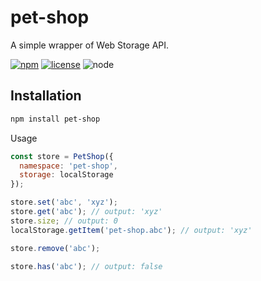 # pet-shop

A simple wrapper of Web Storage API.

[npm-url]: https://www.npmjs.com/package/pet-shop
[npm-badge]: https://img.shields.io/npm/v/pet-shop.svg?style=flat-square&logo=npm
[github-url]: https://github.com/Airkro/regexp-toolset/tree/master/packages/pet-shop
[node-badge]: https://img.shields.io/node/v/pet-shop.svg?style=flat-square&colorB=green&logo=node.js
[license-badge]: https://img.shields.io/npm/l/pet-shop.svg?style=flat-square&colorB=blue&logo=github

[![npm][npm-badge]][npm-url]
[![license][license-badge]][github-url]
![node][node-badge]

## Installation

```bash
npm install pet-shop
```

Usage

```js
const store = PetShop({
  namespace: 'pet-shop',
  storage: localStorage
});

store.set('abc', 'xyz');
store.get('abc'); // output: 'xyz'
store.size; // output: 0
localStorage.getItem('pet-shop.abc'); // output: 'xyz'

store.remove('abc');

store.has('abc'); // output: false
```
